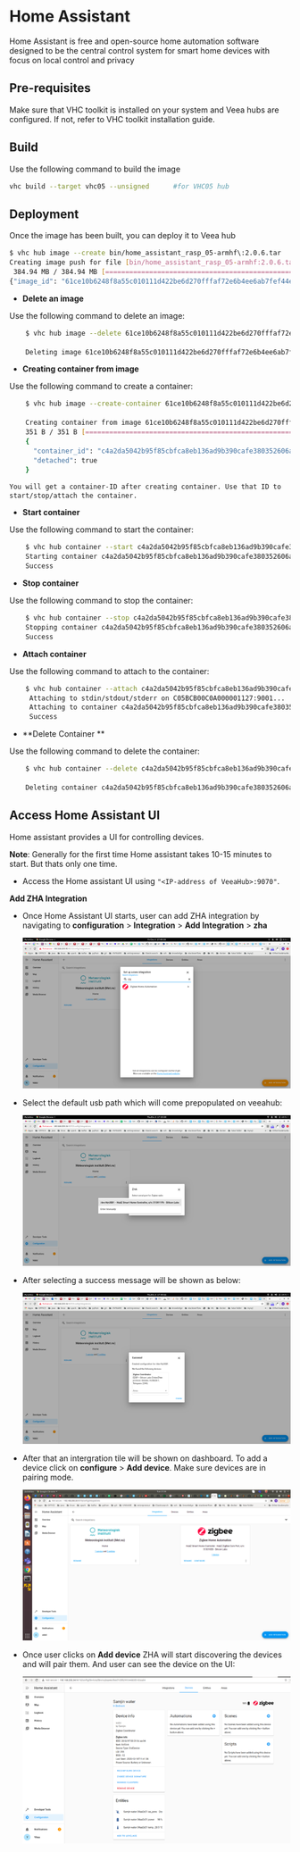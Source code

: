 # Home Assistant

Home Assistant is free and open-source home automation software designed to be the central control system for smart home devices with focus on local control and privacy

## Pre-requisites
Make sure that VHC toolkit is installed on your system and Veea hubs are configured. If not, refer to VHC toolkit installation guide.


## Build

Use the following command to build the image 
 
```bash
vhc build --target vhc05 --unsigned      #for VHC05 hub
```

## Deployment
Once the image has been built, you can deploy it to Veea hub

```bash
$ vhc hub image --create bin/home_assistant_rasp_05-armhf\:2.0.6.tar 
Creating image push for file [bin/home_assistant_rasp_05-armhf:2.0.6.tar] on C05BCBA0C0A000004038:9000 (https://180.0.0.1:9000/images/push)...
 384.94 MB / 384.94 MB [===========================================================================================================================================================================] 100.00%
{"image_id": "61ce10b6248f8a55c010111d422be6d270fffaf72e6b4ee6ab7fef44eeaa2b45"}
```

* **Delete an image**

Use the following command to delete an image:

```bash
    $ vhc hub image --delete 61ce10b6248f8a55c010111d422be6d270fffaf72e6b4ee6ab7fef44eeaa2b45 
    
    Deleting image 61ce10b6248f8a55c010111d422be6d270fffaf72e6b4ee6ab7fef44eeaa2b45 on <HUB_ADDRESS>:9000(https://<IP_ADDRESS>:9000/images/61ce10b6248f8a55c010111d422be6d270fffaf72e6b4ee6ab7fef44eeaa2b45)...
```


* **Creating container from image**

Use the following command to create a container:

```bash
    $ vhc hub image --create-container 61ce10b6248f8a55c010111d422be6d270fffaf72e6b4ee6ab7fef44eeaa2b45 
    
    Creating container from image 61ce10b6248f8a55c010111d422be6d270fffaf72e6b4ee6ab7fef44eeaa2b45 on C05BCB00C0A000001127:9000(https://<IP_ADDRESS>:9000/images/61ce10b6248f8a55c010111d422be6d270fffaf72e6b4ee6ab7fef44eeaa2b45/create_container)...
    351 B / 351 B [=====================================================================================] 100.00%
    {
      "container_id": "c4a2da5042b95f85cbfca8eb136ad9b390cafe380352606a6654d2dc2c99274a",
      "detached": true
    }  
```

    You will get a container-ID after creating container. Use that ID to start/stop/attach the container.

* **Start container**

Use the following command to start the container:

```bash
    $ vhc hub container --start c4a2da5042b95f85cbfca8eb136ad9b390cafe380352606a6654d2dc2c99274a
    Starting container c4a2da5042b95f85cbfca8eb136ad9b390cafe380352606a6654d2dc2c99274a C05BCB00C0A000001127:9000(https://<IP_ADDRESS>:9000/containers/c4a2da5042b95f85cbfca8eb136ad9b390cafe380352606a6654d2dc2c99274a/start)...
    Success
```


* **Stop container**

Use the following command to stop the container:

```bash
    $ vhc hub container --stop c4a2da5042b95f85cbfca8eb136ad9b390cafe380352606a6654d2dc2c99274a
    Stopping container c4a2da5042b95f85cbfca8eb136ad9b390cafe380352606a6654d2dc2c99274a C05BCB00C0A000001127:9000 (https://<IP_ADDRESS>:9000/containers/c4a2da5042b95f85cbfca8eb136ad9b390cafe380352606a6654d2dc2c99274a/stop)...
    Success
```

* **Attach container**

Use the following command to attach to the container:

```bash
    $ vhc hub container --attach c4a2da5042b95f85cbfca8eb136ad9b390cafe380352606a6654d2dc2c99274a "/bin/sh -il"
     Attaching to stdin/stdout/stderr on C05BCB00C0A000001127:9001...
     Attaching to container c4a2da5042b95f85cbfca8eb136ad9b390cafe380352606a6654d2dc2c99274a C05BCB00C0A000001127:9000 (https://<IP_ADDRESS>:9000/containers/c4a2da5042b95f85cbfca8eb136ad9b390cafe380352606a6654d2dc2c99274a/attach)...
     Success
```

* **Delete Container **

Use the following command to delete the container:

```bash
    $ vhc hub container --delete c4a2da5042b95f85cbfca8eb136ad9b390cafe380352606a6654d2dc2c99274a

    Deleting container c4a2da5042b95f85cbfca8eb136ad9b390cafe380352606a6654d2dc2c99274a on <HUB_ADDRESS>:9000(https://<IP_ADDRESS>:9000/containers/c4a2da5042b95f85cbfca8eb136ad9b390cafe380352606a6654d2dc2c99274a)...
```


## Access Home Assistant UI
Home assistant provides a UI for controlling devices.


**Note**: Generally for the first time Home assistant takes 10-15 minutes to start. But thats only one time. 


* Access the Home assistant UI using ```"<IP-address of VeeaHub>:9070"```.


**Add ZHA Integration**

* Once Home Assistant UI starts, user can add ZHA integration by navigating to **configuration** > **Integration** > **Add Integration** > **zha**

     ![zha_name](.//images/zha_name.png)
  
* Select the default usb path which will come prepopulated on veeahub: 
 
     ![usb_path](.//images/usb_path.png)


* After selecting a success message will be shown as below:

    ![success](.//images/success.png)

    
* After that an intergration tile will be shown on dashboard. To add a device click on **configure** > **Add device**. Make sure devices are in pairing mode. 
 
   ![configure](.//images/configure.png)


* Once user clicks on **Add device** ZHA will start discovering the devices and will pair them. And user can see the device on the UI:

    ![details](.//images/details.png)
  


